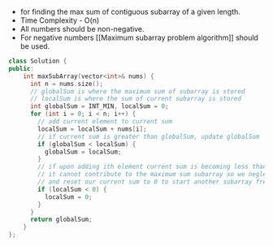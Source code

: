 - for finding the max sum of contiguous subarray of a given length.
- Time Complexity - O(n)
- All numbers should be non-negative.
- For negative numbers [[Maximum subarray problem algorithm]] should be used.
```cpp
class Solution {
public:
    int maxSubArray(vector<int>& nums) {
      int n = nums.size(); 
      // globalSum is where the maximum sum of subarray is stored
      // localSum is where the sum of current subarray is stored
      int globalSum = INT_MIN, localSum = 0;
      for (int i = 0; i < n; i++) {
        // add current element to current sum 
        localSum = localSum + nums[i];
        // if current sum is greater than globalSum, update globalSum
        if (globalSum < localSum) {
          globalSum = localSum;
        }
        // if upon adding ith element current sum is becoming less than 0
        // it cannot contribute to the maximum sum subarray so we neglect it 
        // and reset our current sum to 0 to start another subarray freshly
        if (localSum < 0) {
          localSum = 0;
        }
      }
      return globalSum;
    }
};
```